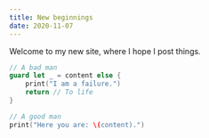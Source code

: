 ```yaml
---
title: New beginnings
date: 2020-11-07
---
```


Welcome to my new site, where I hope I post things.

```swift
// A bad man
guard let _ = content else {
    print("I am a failure.")
    return // To life
}

// A good man
print("Here you are: \(content).")
```
